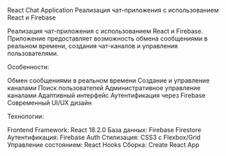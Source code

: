 React Chat Application Реализация чат-приложения с использованием React и Firebase

Реализация чат-приложения с использованием React и Firebase. Приложение предоставляет возможность обмена сообщениями в реальном времени, создания чат-каналов и управления пользователями.




Особенности:

Обмен сообщениями в реальном времени
Создание и управление каналами
Поиск пользователей
Административное управление каналами
Адаптивный интерфейс
Аутентификация через Firebase
Современный UI/UX дизайн



Технологии:


Frontend Framework: React 18.2.0
База данных: Firebase Firestore
Аутентификация: Firebase Auth
Стилизация: CSS3 с Flexbox/Grid
Управление состоянием: React Hooks
Сборка: Create React App
